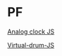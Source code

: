 # PF
<a href="https://ryazyk.github.io/Analog_clock/">Analog clock JS</a>

<a href="https://ryazyk.github.io/drum/">Virtual-drum-JS</a>




